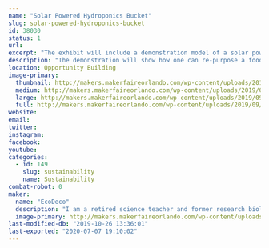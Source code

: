 ```yaml
---
name: "Solar Powered Hydroponics Bucket"
slug: solar-powered-hydroponics-bucket
id: 38030
status: 1
url: 
excerpt: "The exhibit will include a demonstration model of a solar powered hydroponics bucket system for growth of vegetable and herb plants. "
description: "The demonstration will show how one can re-purpose a food grade quality five gallon bucket to a hydroponics growth system. The system can be used as a set and forget hydroponic system, but with the addition of solar power more nutrient demanding crops, such as tomatoes and peppers can be grown more successfully. The system will be set up using Hydroton clay pebbles as the growth medium. A solar powered fountain pump powers a drip system that pumps nutrient solution over the plant roots. This solar powered hydroponic growth system can be reused multiple times and provide a means to grow vegetables in a relatively easy, cost effective and water conserving manner."
location: Opportunity Building
image-primary:
  thumbnail: http://makers.makerfaireorlando.com/wp-content/uploads/2019/09/Solar-Powered-Hydroponics-1-150x150.jpg
  medium: http://makers.makerfaireorlando.com/wp-content/uploads/2019/09/Solar-Powered-Hydroponics-1-300x169.jpg
  large: http://makers.makerfaireorlando.com/wp-content/uploads/2019/09/Solar-Powered-Hydroponics-1-1024x576.jpg
  full: http://makers.makerfaireorlando.com/wp-content/uploads/2019/09/Solar-Powered-Hydroponics-1.jpg
website: 
email: 
twitter: 
instagram: 
facebook: 
youtube: 
categories:
  - id: 149
    slug: sustainability
    name: Sustainability
combat-robot: 0
maker:
  name: "EcoDeco"
  description: "I am a retired science teacher and former research biologist. In my retirement, I have explored a number of interests, gardening being one of them. In 2013, I became a master gardener for Seminole county. I have been involved in a variety of projects and one of my favorites is \"set and forget\" hydroponics. With this interest and my passion for promoting recycling, I have put a different spin on the method in an attempt to make it visually appealing and practical for anyone to grow their own food. "
  image-primary: http://makers.makerfaireorlando.com/wp-content/uploads/2019/08/DSC_1348-683x1024.jpg
last-modified-db: "2019-10-26 13:36:01"
last-exported: "2020-07-07 19:10:02"
---
```

